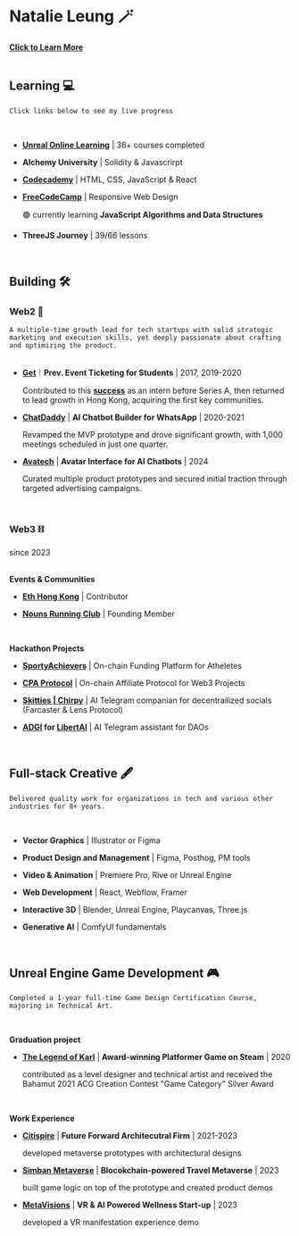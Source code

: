 # Natalie Leung 🪄
<a href="https://link3.to/natalie">**Click to Learn More**</a>
<br>
<br>


## Learning 💻
````Click links below to see my live progress````

<br>

- <a href="https://forums.unrealengine.com/u/natalielpy/badges">**Unreal Online Learning**</a> | 36+ courses completed

- **Alchemy University** | Solidity & Javascrirpt

- <a href="https://www.codecademy.com/profiles/natal6ie">**Codecademy**</a> | HTML, CSS, JavaScript & React

- <a href="https://www.freecodecamp.org/fcc43f4ad7c-ca46-4a6e-a883-f165bef3f0b8">**FreeCodeCamp**</a> | Responsive Web Design

  🟢 currently learning **JavaScript Algorithms and Data Structures**

- **ThreeJS Journey** | 39/66 lessons

<br>

## Building 🛠️

### Web2 🤖
````A multiple-time growth lead for tech startups with solid strategic marketing and execution skills, yet deeply passionate about crafting and optimizing the product.````
<br>
<br>

- <a href="https://www.useget.com/">**Get**</a>｜**Prev. Event Ticketing for Students** | 2017, 2019-2020

  Contributed to this <a href="https://www.techinasia.com/talk/how-app-dominated-hong-kong-universities-1-month">**success**</a> as an intern before Series A, then returned to lead growth in Hong Kong, acquiring the first key communities.
  
- <a href="https://www.chatdaddy.tech/">**ChatDaddy**</a>  | **AI Chatbot Builder for WhatsApp** | 2020-2021

  Revamped the MVP prototype and drove significant growth, with 1,000 meetings scheduled in just one quarter.
- <a href="https://editor.avatech.ai/ai-mascot">**Avatech**</a> | **Avatar Interface for AI Chatbots** | 2024

  Curated multiple product prototypes and secured initial traction through targeted advertising campaigns.
<br>

### Web3 ⛓️
since 2023
<br>
<br>

**Events & Communities**
- <a href="https://x.com/ethereumhk">**Eth Hong Kong**</a> | Contributor
  
- <a href="https://linktr.ee/nounsrc">**Nouns Running Club**</a> | Founding Member

<br>

**Hackathon Projects**
- <a href="https://ethglobal.com/showcase/sportyachievers-jpmkd">**SportyAchievers**</a> | On-chain Funding Platform for Atheletes 

- <a href="https://ethglobal.com/showcase/cpa-e46mm">**CPA Protocol**</a> | On-chain Affiliate Protocol for Web3 Projects

- <a href="https://ethglobal.com/showcase/chirpy-bn4f4">**Skitties | Chirpy**</a> | AI Telegram companian for decentrailized socials (Farcaster & Lens Protocol)

- <a href="https://ethglobal.com/showcase/adgi-y9xr3">**ADGI</a> for <a href="https://libertai.io)">LibertAI**</a> | AI Telegram assistant for DAOs
<br>


## Full-stack Creative 🖋️
````Delivered quality work for organizations in tech and various other industries for 8+ years. ````

<br>

- **Vector Graphics** | Illustrator or Figma  
- **Product Design and Management** | Figma, Posthog, PM tools
- **Video & Animation** | Premiere Pro, Rive or Unreal Engine
- **Web Development** | React, Webflow, Framer

- **Interactive 3D** | Blender, Unreal Engine, Playcanvas, Three.js
- **Generative AI** | ComfyUI fundamentals 

<br>

## Unreal Engine Game Development 🎮
````Completed a 1-year full-time Game Design Certification Course, majoring in Technical Art. ````

<br>

**Graduation project**
- <a href="https://store.steampowered.com/app/1528860/The_Legend_of_Karl/">**The Legend of Karl**</a> | **Award-winning Platformer Game on Steam** | 2020

  contributed as a level designer and technical artist and received the Bahamut 2021 ACG Creation Contest "Game Category" Silver Award
  
<br>
  
**Work Experience**
- <a href="https://www.citispire.com/">**Citispire**</a> | **Future Forward Architecutral Firm** | 2021-2023

  developed metaverse prototypes with architectural designs
- <a href="https://www.youtube.com/@simbanmetaverse">**Simban Metaverse**</a> | **Blocokchain-powered Travel Metaverse** | 2023

  built game logic on top of the prototype and created product demos
- <a href="https://tec.hku.hk/startups-directory/">**MetaVisions**</a> | **VR & AI Powered Wellness Start-up** | 2023

  developed a VR manifestation experience demo

  <br>



